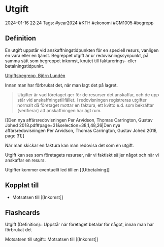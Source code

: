 # Utgift

2024-01-16 22:24
Tags: #year2024 #KTH #ekonomi #CM1005 #begrepp

## Definition

En utgift uppstår vid anskaffningstidpunkten för en speciell resurs, vanligen en vara eller en tjänst. Begreppet utgift är ur redovisningssynpunkt, på samma sätt som begreppet inkomst, knutet till fakturerings- eller betalningstidpunkt.

[Utgiftsbegrepp, Björn Lundén](https://www.bjornlunden.se/f%C3%B6retagande/utgiftsbegrepp__404)

Innan man har förbrukat det, när man lagt det på lagret.

> Utgifter är vad företaget ger för de resurser det anskaffar, och de upp står vid anskaffningstillfället. I redovisningen registreras utgifter normalt då företaget mottar en faktura, ett kvitto e.d. som bekräftar (verifierar) att anskaffningen har ägt rum.

[[Den nya affärsredovisningen Per Arvidson, Thomas Carrington, Gustav Johed 2018.pdf#page=31&selection=38,1,48,26|Den nya affärsredovisningen Per Arvidson, Thomas Carrington, Gustav Johed 2018, page 31]]

När man skickar en faktura kan man redovisa det som en utgift.

Utgift kan ses som företagets resurser, när vi faktiskt säljer något och när vi anskaffar en resurs.

Utgifter kommer eventuellt led till en [[Utbetalning]]

## Kopplat till

- Motsatsen till [[Inkomst]]

## Flashcards

Utgift (Definition):: Uppstår när företaget betalar för något, innan man har förbrukat det
<!--SR:!2024-01-31,5,230!2024-01-28,2,210-->

Motsatsen till utgift:: Motsatsen till [[Inkomst]]
<!--SR:!2024-01-29,5,248!2024-01-29,5,248-->
